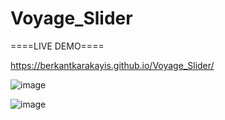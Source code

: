 # Voyage_Slider

====LIVE DEMO====

https://berkantkarakayis.github.io/Voyage_Slider/

![image](https://github.com/berkantkarakayis/Voyage_Slider/assets/102322084/a0f6d050-1118-4357-bd3c-43267fa1b3a3)

![image](https://github.com/berkantkarakayis/Voyage_Slider/assets/102322084/613cb822-d868-4838-93cf-e686640be063)

